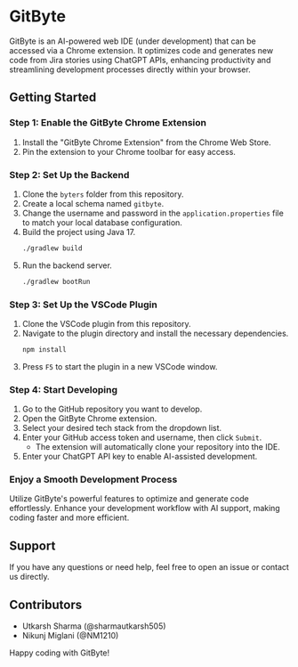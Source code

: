 # GitByte

GitByte is an AI-powered web IDE (under development) that can be accessed via a Chrome extension. It optimizes code and generates new code from Jira stories using ChatGPT APIs, enhancing productivity and streamlining development processes directly within your browser.

## Getting Started

### Step 1: Enable the GitByte Chrome Extension
1. Install the "GitByte Chrome Extension" from the Chrome Web Store.
2. Pin the extension to your Chrome toolbar for easy access.

### Step 2: Set Up the Backend
1. Clone the `byters` folder from this repository.
2. Create a local schema named `gitbyte`.
3. Change the username and password in the `application.properties` file to match your local database configuration.
4. Build the project using Java 17.
    ```sh
    ./gradlew build
    ```
5. Run the backend server.
    ```sh
    ./gradlew bootRun
    ```

### Step 3: Set Up the VSCode Plugin
1. Clone the VSCode plugin from this repository.
2. Navigate to the plugin directory and install the necessary dependencies.
    ```sh
    npm install
    ```
3. Press `F5` to start the plugin in a new VSCode window.

### Step 4: Start Developing
1. Go to the GitHub repository you want to develop.
2. Open the GitByte Chrome extension.
3. Select your desired tech stack from the dropdown list.
4. Enter your GitHub access token and username, then click `Submit`.
    - The extension will automatically clone your repository into the IDE.
5. Enter your ChatGPT API key to enable AI-assisted development.

### Enjoy a Smooth Development Process
Utilize GitByte's powerful features to optimize and generate code effortlessly. Enhance your development workflow with AI support, making coding faster and more efficient.

## Support
If you have any questions or need help, feel free to open an issue or contact us directly.

## Contributors
- Utkarsh Sharma (@sharmautkarsh505)
- Nikunj Miglani (@NM1210)


Happy coding with GitByte!
